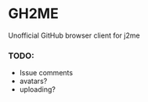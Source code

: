 # GH2ME
Unofficial GitHub browser client for j2me

### TODO:
- Issue comments
- avatars?
- uploading?
